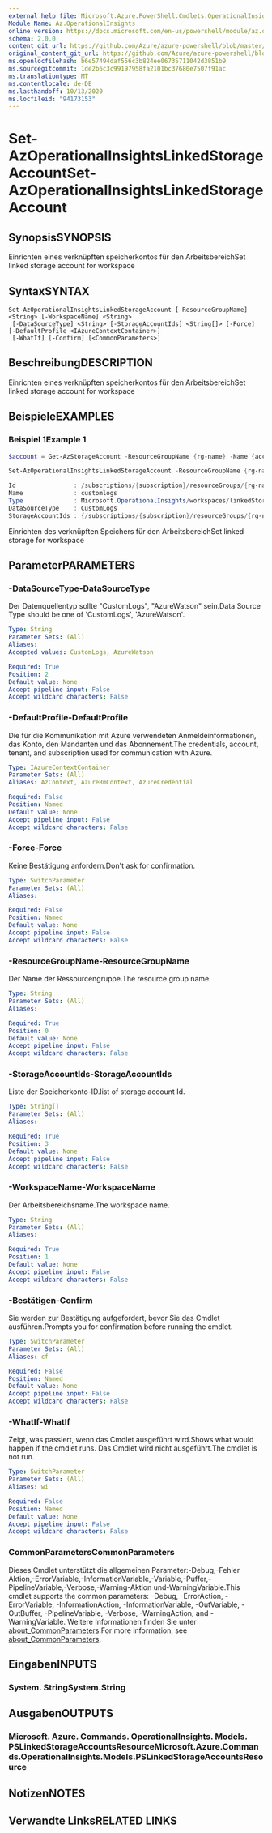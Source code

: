 ```yaml
---
external help file: Microsoft.Azure.PowerShell.Cmdlets.OperationalInsights.dll-Help.xml
Module Name: Az.OperationalInsights
online version: https://docs.microsoft.com/en-us/powershell/module/az.operationalinsights/set-azoperationalinsightslinkedstorageaccount
schema: 2.0.0
content_git_url: https://github.com/Azure/azure-powershell/blob/master/src/OperationalInsights/OperationalInsights/help/Set-AzOperationalInsightsLinkedStorageAccount.md
original_content_git_url: https://github.com/Azure/azure-powershell/blob/master/src/OperationalInsights/OperationalInsights/help/Set-AzOperationalInsightsLinkedStorageAccount.md
ms.openlocfilehash: b6e57494daf556c3b824ee06735711042d3851b9
ms.sourcegitcommit: 1de2b6c3c99197958fa2101bc37680e7507f91ac
ms.translationtype: MT
ms.contentlocale: de-DE
ms.lasthandoff: 10/13/2020
ms.locfileid: "94173153"
---
```

# <span data-ttu-id="7861b-101">Set-AzOperationalInsightsLinkedStorageAccount</span><span class="sxs-lookup"><span data-stu-id="7861b-101">Set-AzOperationalInsightsLinkedStorageAccount</span></span>

## <span data-ttu-id="7861b-102">Synopsis</span><span class="sxs-lookup"><span data-stu-id="7861b-102">SYNOPSIS</span></span>
<span data-ttu-id="7861b-103">Einrichten eines verknüpften speicherkontos für den Arbeitsbereich</span><span class="sxs-lookup"><span data-stu-id="7861b-103">Set linked storage account for workspace</span></span>

## <span data-ttu-id="7861b-104">Syntax</span><span class="sxs-lookup"><span data-stu-id="7861b-104">SYNTAX</span></span>

```
Set-AzOperationalInsightsLinkedStorageAccount [-ResourceGroupName] <String> [-WorkspaceName] <String>
 [-DataSourceType] <String> [-StorageAccountIds] <String[]> [-Force] [-DefaultProfile <IAzureContextContainer>]
 [-WhatIf] [-Confirm] [<CommonParameters>]
```

## <span data-ttu-id="7861b-105">Beschreibung</span><span class="sxs-lookup"><span data-stu-id="7861b-105">DESCRIPTION</span></span>
<span data-ttu-id="7861b-106">Einrichten eines verknüpften speicherkontos für den Arbeitsbereich</span><span class="sxs-lookup"><span data-stu-id="7861b-106">Set linked storage account for workspace</span></span>

## <span data-ttu-id="7861b-107">Beispiele</span><span class="sxs-lookup"><span data-stu-id="7861b-107">EXAMPLES</span></span>

### <span data-ttu-id="7861b-108">Beispiel 1</span><span class="sxs-lookup"><span data-stu-id="7861b-108">Example 1</span></span>
```powershell
$account = Get-AzStorageAccount -ResourceGroupName {rg-name} -Name {account-name}

Set-AzOperationalInsightsLinkedStorageAccount -ResourceGroupName {rg-name} -WorkspaceName {workspace-name} -DataSourceType CustomLogs -StorageAccountIds $account.Id

Id                : /subscriptions/{subscription}/resourceGroups/{rg-name}/providers/Microsoft.OperationalInsights/workspaces/{workspace-name}/linkedStorageAccounts/CustomLogs
Name              : customlogs
Type              : Microsoft.OperationalInsights/workspaces/linkedStorageAccounts
DataSourceType    : CustomLogs
StorageAccountIds : {/subscriptions/{subscription}/resourceGroups/{rg-name}/providers/Microsoft.Storage/storageAccounts/{storage-account}}
```

<span data-ttu-id="7861b-109">Einrichten des verknüpften Speichers für den Arbeitsbereich</span><span class="sxs-lookup"><span data-stu-id="7861b-109">Set linked storage for workspace</span></span>

## <span data-ttu-id="7861b-110">Parameter</span><span class="sxs-lookup"><span data-stu-id="7861b-110">PARAMETERS</span></span>

### <span data-ttu-id="7861b-111">-DataSourceType</span><span class="sxs-lookup"><span data-stu-id="7861b-111">-DataSourceType</span></span>
<span data-ttu-id="7861b-112">Der Datenquellentyp sollte "CustomLogs", "AzureWatson" sein.</span><span class="sxs-lookup"><span data-stu-id="7861b-112">Data Source Type should be one of 'CustomLogs', 'AzureWatson'.</span></span>

```yaml
Type: String
Parameter Sets: (All)
Aliases:
Accepted values: CustomLogs, AzureWatson

Required: True
Position: 2
Default value: None
Accept pipeline input: False
Accept wildcard characters: False
```

### <span data-ttu-id="7861b-113">-DefaultProfile</span><span class="sxs-lookup"><span data-stu-id="7861b-113">-DefaultProfile</span></span>
<span data-ttu-id="7861b-114">Die für die Kommunikation mit Azure verwendeten Anmeldeinformationen, das Konto, den Mandanten und das Abonnement.</span><span class="sxs-lookup"><span data-stu-id="7861b-114">The credentials, account, tenant, and subscription used for communication with Azure.</span></span>

```yaml
Type: IAzureContextContainer
Parameter Sets: (All)
Aliases: AzContext, AzureRmContext, AzureCredential

Required: False
Position: Named
Default value: None
Accept pipeline input: False
Accept wildcard characters: False
```

### <span data-ttu-id="7861b-115">-Force</span><span class="sxs-lookup"><span data-stu-id="7861b-115">-Force</span></span>
<span data-ttu-id="7861b-116">Keine Bestätigung anfordern.</span><span class="sxs-lookup"><span data-stu-id="7861b-116">Don't ask for confirmation.</span></span>

```yaml
Type: SwitchParameter
Parameter Sets: (All)
Aliases:

Required: False
Position: Named
Default value: None
Accept pipeline input: False
Accept wildcard characters: False
```

### <span data-ttu-id="7861b-117">-ResourceGroupName</span><span class="sxs-lookup"><span data-stu-id="7861b-117">-ResourceGroupName</span></span>
<span data-ttu-id="7861b-118">Der Name der Ressourcengruppe.</span><span class="sxs-lookup"><span data-stu-id="7861b-118">The resource group name.</span></span>

```yaml
Type: String
Parameter Sets: (All)
Aliases:

Required: True
Position: 0
Default value: None
Accept pipeline input: False
Accept wildcard characters: False
```

### <span data-ttu-id="7861b-119">-StorageAccountIds</span><span class="sxs-lookup"><span data-stu-id="7861b-119">-StorageAccountIds</span></span>
<span data-ttu-id="7861b-120">Liste der Speicherkonto-ID.</span><span class="sxs-lookup"><span data-stu-id="7861b-120">list of storage account Id.</span></span>

```yaml
Type: String[]
Parameter Sets: (All)
Aliases:

Required: True
Position: 3
Default value: None
Accept pipeline input: False
Accept wildcard characters: False
```

### <span data-ttu-id="7861b-121">-WorkspaceName</span><span class="sxs-lookup"><span data-stu-id="7861b-121">-WorkspaceName</span></span>
<span data-ttu-id="7861b-122">Der Arbeitsbereichsname.</span><span class="sxs-lookup"><span data-stu-id="7861b-122">The workspace name.</span></span>

```yaml
Type: String
Parameter Sets: (All)
Aliases:

Required: True
Position: 1
Default value: None
Accept pipeline input: False
Accept wildcard characters: False
```

### <span data-ttu-id="7861b-123">-Bestätigen</span><span class="sxs-lookup"><span data-stu-id="7861b-123">-Confirm</span></span>
<span data-ttu-id="7861b-124">Sie werden zur Bestätigung aufgefordert, bevor Sie das Cmdlet ausführen.</span><span class="sxs-lookup"><span data-stu-id="7861b-124">Prompts you for confirmation before running the cmdlet.</span></span>

```yaml
Type: SwitchParameter
Parameter Sets: (All)
Aliases: cf

Required: False
Position: Named
Default value: None
Accept pipeline input: False
Accept wildcard characters: False
```

### <span data-ttu-id="7861b-125">-WhatIf</span><span class="sxs-lookup"><span data-stu-id="7861b-125">-WhatIf</span></span>
<span data-ttu-id="7861b-126">Zeigt, was passiert, wenn das Cmdlet ausgeführt wird.</span><span class="sxs-lookup"><span data-stu-id="7861b-126">Shows what would happen if the cmdlet runs.</span></span>
<span data-ttu-id="7861b-127">Das Cmdlet wird nicht ausgeführt.</span><span class="sxs-lookup"><span data-stu-id="7861b-127">The cmdlet is not run.</span></span>

```yaml
Type: SwitchParameter
Parameter Sets: (All)
Aliases: wi

Required: False
Position: Named
Default value: None
Accept pipeline input: False
Accept wildcard characters: False
```

### <span data-ttu-id="7861b-128">CommonParameters</span><span class="sxs-lookup"><span data-stu-id="7861b-128">CommonParameters</span></span>
<span data-ttu-id="7861b-129">Dieses Cmdlet unterstützt die allgemeinen Parameter:-Debug,-Fehler Aktion,-ErrorVariable,-InformationVariable,-Variable,-Puffer,-PipelineVariable,-Verbose,-Warning-Aktion und-WarningVariable.</span><span class="sxs-lookup"><span data-stu-id="7861b-129">This cmdlet supports the common parameters: -Debug, -ErrorAction, -ErrorVariable, -InformationAction, -InformationVariable, -OutVariable, -OutBuffer, -PipelineVariable, -Verbose, -WarningAction, and -WarningVariable.</span></span> <span data-ttu-id="7861b-130">Weitere Informationen finden Sie unter [about_CommonParameters](http://go.microsoft.com/fwlink/?LinkID=113216).</span><span class="sxs-lookup"><span data-stu-id="7861b-130">For more information, see [about_CommonParameters](http://go.microsoft.com/fwlink/?LinkID=113216).</span></span>

## <span data-ttu-id="7861b-131">Eingaben</span><span class="sxs-lookup"><span data-stu-id="7861b-131">INPUTS</span></span>

### <span data-ttu-id="7861b-132">System. String</span><span class="sxs-lookup"><span data-stu-id="7861b-132">System.String</span></span>

## <span data-ttu-id="7861b-133">Ausgaben</span><span class="sxs-lookup"><span data-stu-id="7861b-133">OUTPUTS</span></span>

### <span data-ttu-id="7861b-134">Microsoft. Azure. Commands. OperationalInsights. Models. PSLinkedStorageAccountsResource</span><span class="sxs-lookup"><span data-stu-id="7861b-134">Microsoft.Azure.Commands.OperationalInsights.Models.PSLinkedStorageAccountsResource</span></span>

## <span data-ttu-id="7861b-135">Notizen</span><span class="sxs-lookup"><span data-stu-id="7861b-135">NOTES</span></span>

## <span data-ttu-id="7861b-136">Verwandte Links</span><span class="sxs-lookup"><span data-stu-id="7861b-136">RELATED LINKS</span></span>
